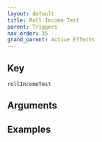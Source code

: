 ```yaml
---
layout: default
title: Roll Income Test
parent: Triggers
nav_order: 35
grand_parent: Active Effects
---
```

## Key

`rollIncomeTest`

## Arguments 

## Examples

